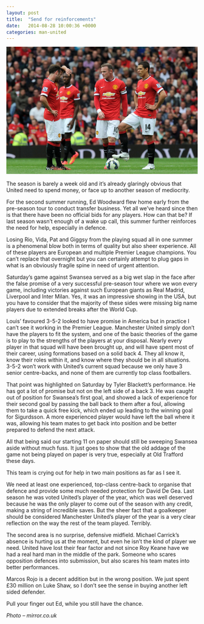 ```yaml
---
layout: post
title:  "Send for reinforcements"
date:   2014-08-28 10:00:36 +0000
categories: man-united
---
```

![United Swansea](/assets/img/united-swansea.jpg)

The season is barely a week old and it’s already glaringly obvious that United need to spend money, or face up to another season of mediocrity.

For the second summer running, Ed Woodward flew home early from the pre-season tour to conduct transfer business. Yet all we’ve heard since then is that there have been no official bids for any players. How can that be? If last season wasn’t enough of a wake up call, this summer further reinforces the need for help, especially in defence.

Losing Rio, Vida, Pat and Giggsy from the playing squad all in one summer is a phenomenal blow both in terms of quality but also sheer experience. All of these players are European and multiple Premier League champions. You can’t replace that overnight but you can certainly attempt to plug gaps in what is an obviously fragile spine in need of urgent attention.

Saturday’s game against Swansea served as a big wet slap in the face after the false promise of a very successful pre-season tour where we won every game, including victories against such European giants as Real Madrid, Liverpool and Inter Milan. Yes, it was an impressive showing in the USA, but you have to consider that the majority of these sides were missing big name players due to extended breaks after the World Cup.

Louis’ favoured 3-5-2 looked to have promise in America but in practice I can’t see it working in the Premier League. Manchester United simply don’t have the players to fit the system, and one of the basic theories of the game is to play to the strengths of the players at your disposal. Nearly every player in that squad will have been brought up, and will have spent most of their career, using formations based on a solid back 4. They all know it, know their roles within it, and know where they should be in all situations. 3-5-2 won’t work with United’s current squad because we only have 3 senior centre-backs, and none of them are currently top class footballers.

That point was highlighted on Saturday by Tyler Blackett’s performance. He has got a lot of promise but not on the left side of a back 3. He was caught out of position for Swansea’s first goal, and showed a lack of experience for their second goal by passing the ball back to them after a foul, allowing them to take a quick free kick, which ended up leading to the winning goal for Sigurdsson. A more experienced player would have left the ball where it was, allowing his team mates to get back into position and be better prepared to defend the next attack.

All that being said our starting 11 on paper should still be sweeping Swansea aside without much fuss. It just goes to show that the old addage of the game not being played on paper is very true, especially at Old Trafford these days.

This team is crying out for help in two main positions as far as I see it.

We need at least one experienced, top-class centre-back to organise that defence and provide some much needed protection for David De Gea. Last season he was voted United’s player of the year, which was well deserved because he was the only player to come out of the season with any credit, making a string of incredible saves. But the sheer fact that a goalkeeper should be considered Manchester United’s player of the year is a very clear reflection on the way the rest of the team played. Terribly.

The second area is no surprise, defensive midfield. Michael Carrick’s absence is hurting us at the moment, but even he isn’t the kind of player we need. United have lost their fear factor and not since Roy Keane have we had a real hard man in the middle of the park. Someone who scares opposition defences into submission, but also scares his team mates into better performances.

Marcos Rojo is a decent addition but in the wrong position. We just spent £30 million on Luke Shaw, so I don’t see the sense in buying another left sided defender.

Pull your finger out Ed, while you still have the chance.

_Photo – mirror.co.uk_